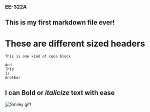 ### EE-322A
## This is my first markdown file ever!
# These are different sized headers
`This is one kind of code block`
```
And
This
Is
Another
```
I can **Bold** or *italicize* text with ease
---
![Smiley gif!]((https://media.tenor.com/eDeEF3NpXkgAAAAC/hi-mods-and-staff-ily.gif))
